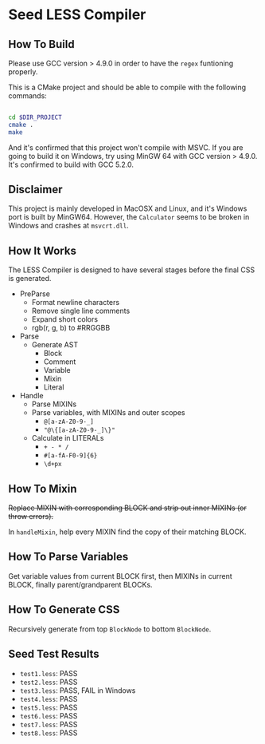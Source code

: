 # Seed LESS Compiler

## How To Build

Please use GCC version > 4.9.0 in order to have the `regex` funtioning properly.

This is a CMake project and should be able to compile with the following commands:

```bash

cd $DIR_PROJECT
cmake .
make

```

And it's confirmed that this project won't compile with MSVC. If you are going to build it on Windows, try using MinGW 64 with GCC version > 4.9.0. It's confirmed to build with GCC 5.2.0.

## Disclaimer

This project is mainly developed in MacOSX and Linux, and it's Windows port is built by MinGW64. However, the `Calculator` seems to be broken in Windows and crashes at `msvcrt.dll`.

## How It Works

The LESS Compiler is designed to have several stages before the final CSS is generated.

  * PreParse
    * Format newline characters
    * Remove single line comments
    * Expand short colors
    * rgb(r, g, b) to #RRGGBB
  * Parse
    * Generate AST
      * Block
      * Comment
      * Variable
      * Mixin
      * Literal
  * Handle
    * Parse MIXINs
    * Parse variables, with MIXINs and outer scopes
      * `@[a-zA-Z0-9-_]`
      * `"@\{[a-zA-Z0-9-_]\}"`
    * Calculate in LITERALs
      * `+ - * /`
      * `#[a-fA-F0-9]{6}`
      * `\d+px`

## How To Mixin

<del>Replace MIXIN with corresponding BLOCK and strip out inner MIXINs (or throw errors).</del>

In `handleMixin`, help every MIXIN find the copy of their matching BLOCK.

## How To Parse Variables

Get variable values from current BLOCK first, then MIXINs in current BLOCK, finally parent/grandparent BLOCKs.

## How To Generate CSS

Recursively generate from top `BlockNode` to bottom `BlockNode`.

## Seed Test Results

  * `test1.less`: PASS
  * `test2.less`: PASS
  * `test3.less`: PASS, FAIL in Windows
  * `test4.less`: PASS
  * `test5.less`: PASS
  * `test6.less`: PASS
  * `test7.less`: PASS
  * `test8.less`: PASS

